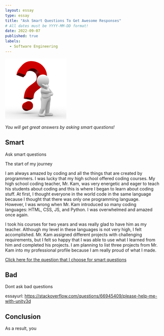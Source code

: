 ```yaml
---
layout: essay
type: essay
title: "Ask Smart Questions To Get Awesome Responses"
# All dates must be YYYY-MM-DD format!
date: 2022-09-07
published: true
labels:
  - Software Engineering
---
```


<img width="200px" class="rounded float-start pe-4" src="../img/question.png">

*You will get great answers by asking smart questions!*

## Smart

Ask smart questions

The start of my journey

I am always amazed by coding and all the things that are created by programmers. I was lucky that my high school offered coding courses. My high school coding teacher, Mr. Kam, was very energetic and eager to teach his students about coding and this is where I began to learn about coding stuff. At first, I thought everyone in the world code in the same language because I thought that there was only one programming language. However, I was wrong when Mr. Kam introduced so many coding languages: HTML, CSS, JS, and Python. I was overwhelmed and amazed once again.

I took his courses for two years and was really glad to have him as my teacher. Although my level in these languages is not very high, I felt accomplished. Mr. Kam assigned different projects with challenging requirements, but I felt so happy that I was able to use what I learned from him and completed his projects. I am planning to list three projects from Mr. Kam into my professional profile because I am really proud of what I made.


[Click here for the question that I choose for smart questions](https://stackoverflow.com/questions/40354978/why-does-c-code-for-testing-the-collatz-conjecture-run-faster-than-hand-writte/40355466#40355466)

## Bad

Dont ask bad questions

essayurl: https://stackoverflow.com/questions/66945409/please-help-me-with-unity3d

## Conclusion

As a result, you 
